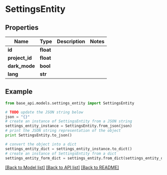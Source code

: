 # SettingsEntity


## Properties
Name | Type | Description | Notes
------------ | ------------- | ------------- | -------------
**id** | **float** |  | 
**project_id** | **float** |  | 
**dark_mode** | **bool** |  | 
**lang** | **str** |  | 

## Example

```python
from base_api.models.settings_entity import SettingsEntity

# TODO update the JSON string below
json = "{}"
# create an instance of SettingsEntity from a JSON string
settings_entity_instance = SettingsEntity.from_json(json)
# print the JSON string representation of the object
print SettingsEntity.to_json()

# convert the object into a dict
settings_entity_dict = settings_entity_instance.to_dict()
# create an instance of SettingsEntity from a dict
settings_entity_form_dict = settings_entity.from_dict(settings_entity_dict)
```
[[Back to Model list]](../README.md#documentation-for-models) [[Back to API list]](../README.md#documentation-for-api-endpoints) [[Back to README]](../README.md)


